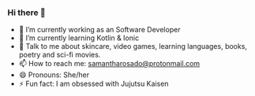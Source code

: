 ### Hi there 👋

- 🔭 I’m currently working as an Software Developer
- 🌱 I’m currently learning Kotlin & Ionic
- 💬 Talk to me about skincare, video games, learning languages, books, poetry and sci-fi movies.
- 📫 How to reach me: samantharosado@protonmail.com
- 😄 Pronouns: She/her
- ⚡ Fun fact: I am obsessed with Jujutsu Kaisen
